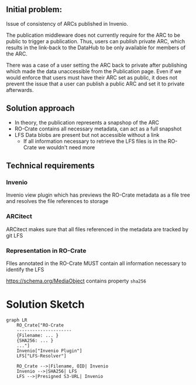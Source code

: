 ## Initial problem: 
Issue of consistency of ARCs published in Invenio. 

The publication middleware does not currently require for the ARC to be public to trigger a publication. Thus, users can publish private ARC, which results in the link-back to the DataHub to be only available for members of the ARC. 

There was a case of a user setting the ARC back to private after publishing which made the data unaccessible from the Publication page. Even if we would enforce that users must have their ARC set as public, it does not prevent the issue that a user can publish a public ARC and set it to private afterwards.

## Solution approach

- In theory, the publication represents a snapshop of the ARC
- RO-Crate contains all necessary metadata, can act as a full snapshot
- LFS Data blobs are present but not accessible without a link 
    - If all information necessary to retrieve the LFS files is in the RO-Crate we wouldn't need more


## Technical requirements

### Invenio

Invenio view plugin which has previews the RO-Crate metadata as a file tree and resolves the file references to storage

### ARCitect

ARCitect makes sure that all files referenced in the metadata are tracked by git LFS

### Representation in RO-Crate

FIles annotated in the RO-Crate MUST contain all information necessary to identify the LFS 

https://schema.org/MediaObject contains property `sha256`


# Solution Sketch

```mermaid
graph LR
    RO_Crate["RO-Crate
    ---------------------
    {Filename: ... }
    {SHA256: ... }
    ..."]
    Invenio["Invenio Plugin"]
    LFS["LFS-Resolver"]

    RO_Crate -->|Filename, OID| Invenio
    Invenio -->|SHA256| LFS
    LFS -->|Presigned S3-URL| Invenio
```
